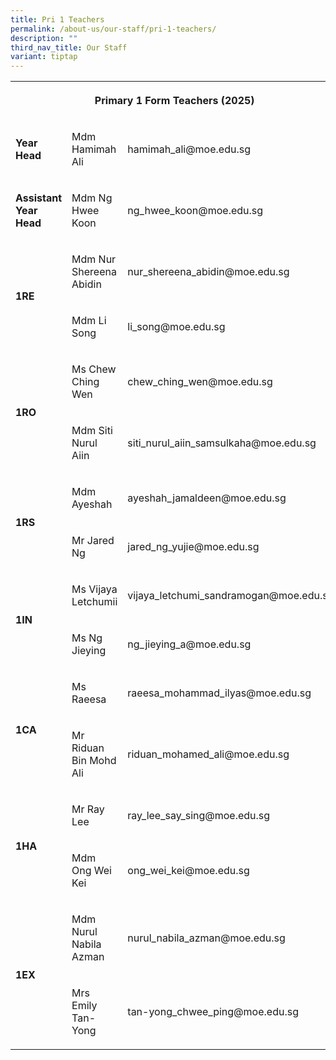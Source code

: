 ```yaml
---
title: Pri 1 Teachers
permalink: /about-us/our-staff/pri-1-teachers/
description: ""
third_nav_title: Our Staff
variant: tiptap
---
```

<table style="minWidth: 75px">
<colgroup>
<col>
<col>
<col>
</colgroup>
<tbody>
<tr>
<th rowspan="1" colspan="3">
<p>Primary 1 Form Teachers (2025)</p>
</th>
</tr>
<tr>
<td rowspan="1" colspan="1">
<p><strong>Year Head</strong>
</p>
</td>
<td rowspan="1" colspan="1">
<p>Mdm Hamimah Ali</p>
</td>
<td rowspan="1" colspan="1">
<p>hamimah_ali@moe.edu.sg</p>
</td>
</tr>
<tr>
<td rowspan="1" colspan="1">
<p><strong>Assistant Year Head</strong>
</p>
</td>
<td rowspan="1" colspan="1">
<p>Mdm Ng Hwee Koon</p>
</td>
<td rowspan="1" colspan="1">
<p>ng_hwee_koon@moe.edu.sg</p>
</td>
</tr>
<tr>
<td rowspan="2" colspan="1">
<p><strong>1RE</strong>
</p>
</td>
<td rowspan="1" colspan="1">
<p>Mdm Nur Shereena Abidin</p>
</td>
<td rowspan="1" colspan="1">
<p>nur_shereena_abidin@moe.edu.sg</p>
</td>
</tr>
<tr>
<td rowspan="1" colspan="1">
<p>Mdm Li Song</p>
</td>
<td rowspan="1" colspan="1">
<p>li_song@moe.edu.sg</p>
</td>
</tr>
<tr>
<td rowspan="2" colspan="1">
<p><strong>1RO</strong>
</p>
</td>
<td rowspan="1" colspan="1">
<p>Ms Chew Ching Wen</p>
</td>
<td rowspan="1" colspan="1">
<p>chew_ching_wen@moe.edu.sg</p>
</td>
</tr>
<tr>
<td rowspan="1" colspan="1">
<p>Mdm Siti Nurul Aiin</p>
</td>
<td rowspan="1" colspan="1">
<p>siti_nurul_aiin_samsulkaha@moe.edu.sg</p>
</td>
</tr>
<tr>
<td rowspan="2" colspan="1">
<p><strong>1RS</strong>
</p>
</td>
<td rowspan="1" colspan="1">
<p>Mdm Ayeshah</p>
</td>
<td rowspan="1" colspan="1">
<p>ayeshah_jamaldeen@moe.edu.sg</p>
</td>
</tr>
<tr>
<td rowspan="1" colspan="1">
<p>Mr Jared Ng</p>
</td>
<td rowspan="1" colspan="1">
<p>jared_ng_yujie@moe.edu.sg</p>
</td>
</tr>
<tr>
<td rowspan="2" colspan="1">
<p><strong>1IN</strong>
</p>
</td>
<td rowspan="1" colspan="1">
<p>Ms Vijaya Letchumii</p>
</td>
<td rowspan="1" colspan="1">
<p>vijaya_letchumi_sandramogan@moe.edu.sg</p>
</td>
</tr>
<tr>
<td rowspan="1" colspan="1">
<p>Ms Ng Jieying</p>
</td>
<td rowspan="1" colspan="1">
<p>ng_jieying_a@moe.edu.sg</p>
</td>
</tr>
<tr>
<td rowspan="2" colspan="1">
<p><strong>1CA</strong>
</p>
</td>
<td rowspan="1" colspan="1">
<p>Ms Raeesa</p>
</td>
<td rowspan="1" colspan="1">
<p>raeesa_mohammad_ilyas@moe.edu.sg</p>
</td>
</tr>
<tr>
<td rowspan="1" colspan="1">
<p>Mr Riduan Bin Mohd Ali</p>
</td>
<td rowspan="1" colspan="1">
<p>riduan_mohamed_ali@moe.edu.sg</p>
</td>
</tr>
<tr>
<td rowspan="2" colspan="1">
<p><strong>1HA</strong>
</p>
</td>
<td rowspan="1" colspan="1">
<p>Mr Ray Lee</p>
</td>
<td rowspan="1" colspan="1">
<p>ray_lee_say_sing@moe.edu.sg</p>
</td>
</tr>
<tr>
<td rowspan="1" colspan="1">
<p>Mdm Ong Wei Kei</p>
</td>
<td rowspan="1" colspan="1">
<p>ong_wei_kei@moe.edu.sg</p>
</td>
</tr>
<tr>
<td rowspan="2" colspan="1">
<p><strong>1EX</strong>
</p>
</td>
<td rowspan="1" colspan="1">
<p>Mdm Nurul Nabila Azman</p>
</td>
<td rowspan="1" colspan="1">
<p>nurul_nabila_azman@moe.edu.sg</p>
</td>
</tr>
<tr>
<td rowspan="1" colspan="1">
<p>Mrs Emily Tan-Yong</p>
</td>
<td rowspan="1" colspan="1">
<p>tan-yong_chwee_ping@moe.edu.sg</p>
</td>
</tr>
</tbody>
</table>
<p></p>